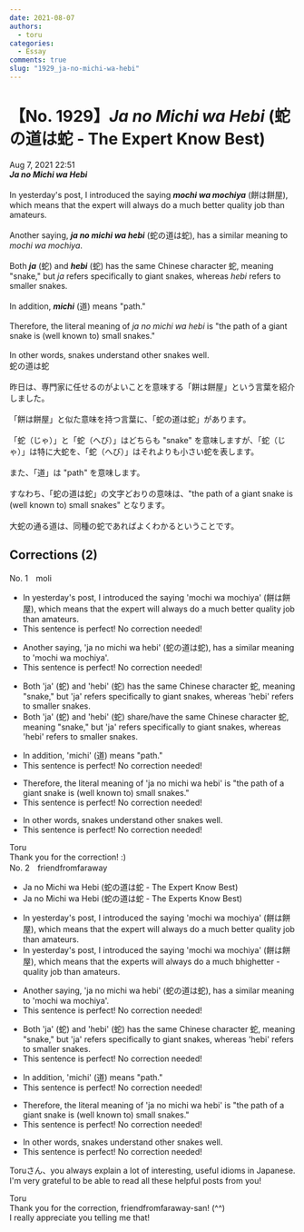 ```yaml
---
date: 2021-08-07
authors:
  - toru
categories:
  - Essay
comments: true
slug: "1929_ja-no-michi-wa-hebi"
---
```


# 【No. 1929】<strong><em>Ja no Michi wa Hebi</strong></em> (蛇の道は蛇 - The Expert Know Best)
<div class="date">Aug 7, 2021 22:51</div>
<div id="post"><div id="body_show_ori">
<strong><em>Ja no Michi wa Hebi</strong></em><br/><br/>In yesterday's post, I introduced the saying <strong><em>mochi wa mochiya</em></strong> (餅は餅屋), which means that the expert will always do a much better quality job than amateurs.<br/><br/>Another saying, <strong><em>ja no michi wa hebi</em></strong> (蛇の道は蛇), has a similar meaning to <em>mochi wa mochiya</em>.<br/><br/>Both <strong><em>ja</em></strong> (蛇) and <strong><em>hebi</em></strong> (蛇) has the same Chinese character 蛇, meaning "snake," but <em>ja</em> refers specifically to giant snakes, whereas <em>hebi</em> refers to smaller snakes.<br/><br/>In addition, <strong><em>michi</em></strong> (道) means "path."<br/><br/>Therefore, the literal meaning of <em>ja no michi wa hebi</em> is "the path of a giant snake is (well known to) small snakes."<br/><br/>In other words, snakes understand other snakes well.
</div></div>

<!-- more -->

<div id="post_ja"><div id="body_show_mo">
蛇の道は蛇<br/><br/>昨日は、専門家に任せるのがよいことを意味する「餅は餅屋」という言葉を紹介しました。<br/><br/>「餅は餅屋」と似た意味を持つ言葉に、「蛇の道は蛇」があります。<br/><br/>「蛇（じゃ）」と「蛇（へび）」はどちらも "snake" を意味しますが、「蛇（じゃ）」は特に大蛇を、「蛇（へび）」はそれよりも小さい蛇を表します。<br/><br/>また、「道」は "path" を意味します。<br/><br/>すなわち、「蛇の道は蛇」の文字どおりの意味は、"the path of a giant snake is (well known to) small snakes" となります。<br/><br/>大蛇の通る道は、同種の蛇であればよくわかるということです。
</div></div>

## Corrections (2)
<div id="block"><div class="first_name"> No. 1　<span class="just_name">moli</span></div><div id="block2">
<ul class="correction_field">
<li class="incorrect">In yesterday's post, I introduced the saying 'mochi wa mochiya' (餅は餅屋), which means that the expert will always do a much better quality job than amateurs.</li>
<li class="corrected perfect">This sentence is perfect! No correction needed!</li>
</ul>
<ul class="correction_field">
<li class="incorrect">Another saying, 'ja no michi wa hebi' (蛇の道は蛇), has a similar meaning to 'mochi wa mochiya'.</li>
<li class="corrected perfect">This sentence is perfect! No correction needed!</li>
</ul>
<ul class="correction_field">
<li class="incorrect">Both 'ja' (蛇) and 'hebi' (蛇) has the same Chinese character 蛇, meaning "snake," but 'ja' refers specifically to giant snakes, whereas 'hebi' refers to smaller snakes.</li>
<li class="corrected correct">
Both 'ja' (蛇) and 'hebi' (蛇) share/have the same Chinese character 蛇, meaning "snake," but 'ja' refers specifically to giant snakes, whereas 'hebi' refers to smaller snakes.
</li>
</ul>
<ul class="correction_field">
<li class="incorrect">In addition, 'michi' (道) means "path."</li>
<li class="corrected perfect">This sentence is perfect! No correction needed!</li>
</ul>
<ul class="correction_field">
<li class="incorrect">Therefore, the literal meaning of 'ja no michi wa hebi' is "the path of a giant snake is (well known to) small snakes."</li>
<li class="corrected perfect">This sentence is perfect! No correction needed!</li>
</ul>
<ul class="correction_field">
<li class="incorrect">In other words, snakes understand other snakes well.</li>
<li class="corrected perfect">This sentence is perfect! No correction needed!</li>
</ul>
</div><div class="name"><span class="just_name">Toru</span><br>
Thank you for the correction! :)
</div>
</div>
<div id="block"><div class="first_name"> No. 2　<span class="just_name">friendfromfaraway</span></div><div id="block2">
<ul class="correction_field">
<li class="incorrect">Ja no Michi wa Hebi (蛇の道は蛇 - The Expert Know Best)</li>
<li class="corrected correct">
Ja no Michi wa Hebi (蛇の道は蛇 - The Expert<span class="f_red">s</span> Know Best)
</li>
</ul>
<ul class="correction_field">
<li class="incorrect">In yesterday's post, I introduced the saying 'mochi wa mochiya' (餅は餅屋), which means that the expert will always do a much better quality job than amateurs.</li>
<li class="corrected correct">
In yesterday's post, I introduced the saying 'mochi wa mochiya' (餅は餅屋), which means that <span class="f_gray"><span class="sline">th</span></span>e<span class="f_gray"><span class="sline"> e</span></span>xpert<span class="f_red">s</span> will always do a much <span class="f_gray"><span class="sline">b</span></span><span class="f_red">high</span>e<span class="f_gray"><span class="sline">tte</span></span>r<span class="f_gray"><span class="sline"> </span></span><span class="f_red">-</span>quality job than amateurs.
</li>
</ul>
<ul class="correction_field">
<li class="incorrect">Another saying, 'ja no michi wa hebi' (蛇の道は蛇), has a similar meaning to 'mochi wa mochiya'.</li>
<li class="corrected perfect">This sentence is perfect! No correction needed!</li>
</ul>
<ul class="correction_field">
<li class="incorrect">Both 'ja' (蛇) and 'hebi' (蛇) has the same Chinese character 蛇, meaning "snake," but 'ja' refers specifically to giant snakes, whereas 'hebi' refers to smaller snakes.</li>
<li class="corrected perfect">This sentence is perfect! No correction needed!</li>
</ul>
<ul class="correction_field">
<li class="incorrect">In addition, 'michi' (道) means "path."</li>
<li class="corrected perfect">This sentence is perfect! No correction needed!</li>
</ul>
<ul class="correction_field">
<li class="incorrect">Therefore, the literal meaning of 'ja no michi wa hebi' is "the path of a giant snake is (well known to) small snakes."</li>
<li class="corrected perfect">This sentence is perfect! No correction needed!</li>
</ul>
<ul class="correction_field">
<li class="incorrect">In other words, snakes understand other snakes well.</li>
<li class="corrected perfect">This sentence is perfect! No correction needed!</li>
</ul>
<p class="comment_small">
 Toruさん、you always explain a lot of interesting, useful idioms in Japanese. I'm very grateful to be able to read all these helpful posts from you!
</p>

</div><div class="name"><span class="just_name">Toru</span><br>
Thank you for the correction, friendfromfaraway-san! (^^)<br/>I really appreciate you telling me that!
</div>
</div>
